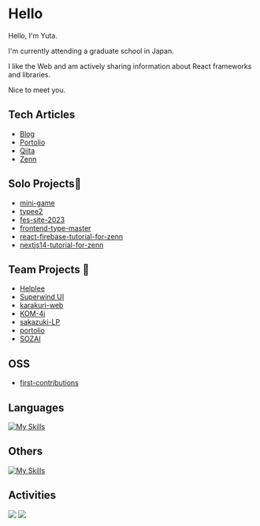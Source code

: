 # Hello

Hello, I'm Yuta. 

I'm currently attending a graduate school in Japan.

I like the Web and am actively sharing information about React frameworks and libraries. 

Nice to meet you.

## Tech Articles
- [Blog](https://noticenoting.netlify.app/)
- [Portolio](https://zasetu-portolio.vercel.app/4bSP93RYe3TliwafjGeMAk8JoS22)
- [Qiita](https://qiita.com/y_ta)
- [Zenn](https://zenn.dev/y_ta)

## Solo Projects🧍
- [mini-game](https://openprocessing.org/user/389092?view=activity&o=6#topPanel)
- [typee2](https://github.com/balckowl/typee2)
- [fes-site-2023](https://github.com/balckowl/fes-site-2023)
- [frontend-type-master](https://github.com/balckowl/frontend-type-master)
- [react-firebase-tutorial-for-zenn](https://github.com/balckowl/react-firebase-tutorial-for-zenn)
- [nextjs14-tutorial-for-zenn](https://github.com/balckowl/nextjs14-tutorial-for-zenn)

## Team Projects 👥
- [Helplee](https://github.com/balckowl/helplee2)
- [Superwind UI](https://github.com/balckowl/superwindui)
- [karakuri-web](https://github.com/balckowl/karakuri-web)
- [KOM-4i](https://github.com/balckowl/KOMA-AI)
- [sakazuki-LP](https://github.com/balckowl/sakazuki)
- [portolio](https://github.com/balckowl/portolio)
- [SOZAI]()

## OSS
- [first-contributions](https://github.com/firstcontributions/first-contributions/pull/82918)

## Languages
[![My Skills](https://skillicons.dev/icons?i=javascript,typescript,go,php,python,cs&perline=8)](https://skillicons.dev)

## Others
[![My Skills](https://skillicons.dev/icons?i=bootstrap,tailwindcss,emotion,express,react,svelte,nextjs,p5js,supabase,firebase,mongodb,postman,vercel,graphql,apollo,unity&perline=8)](https://skillicons.dev)

## Activities
![](http://github-profile-summary-cards.vercel.app/api/cards/repos-per-language?username=balckowl&bg_color=00000000) ![](http://github-profile-summary-cards.vercel.app/api/cards/most-commit-language?username=balckowl&bg_color=00000000)
